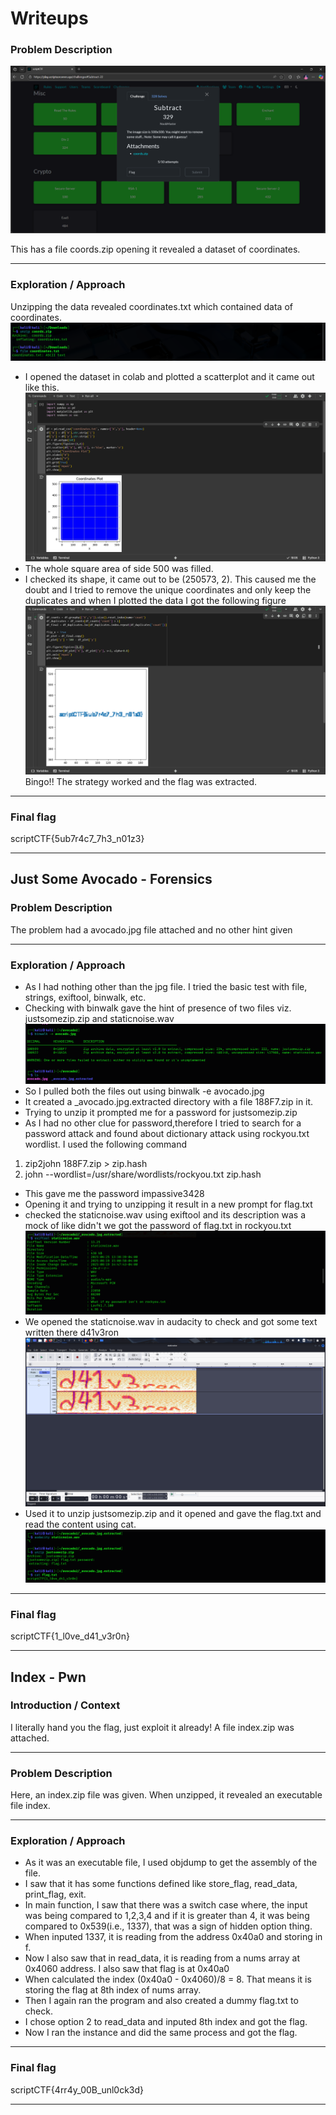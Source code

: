 # Writeups
### Problem Description
![alt text](./assets/image-14.png)

This has a file coords.zip opening it revealed a dataset of coordinates.

---

### Exploration / Approach
Unzipping the data revealed coordinates.txt which contained data of coordinates.
![alt text](./assets/image-15.png)

- I opened the dataset in colab and plotted a scatterplot and it came out like this.
![alt text](./assets/image-16.png)
- The whole square area of side 500 was filled.
- I checked its shape, it came out to be (250573, 2). This caused me the doubt and I tried to remove the unique coordinates and only keep the duplicates and when I plotted the data I got the following figure
![alt text](./assets/image-17.png)
Bingo!! The strategy worked and the flag was extracted.

---

### Final flag
scriptCTF{5ub7r4c7_7h3_n01z3}

---

## Just Some Avocado - Forensics 

### Problem Description
The problem had a avocado.jpg file attached and no other hint given

---

### Exploration / Approach
- As I had nothing other than the jpg file. I tried the basic test with file, strings, exiftool, binwalk, etc.
- Checking with binwalk gave the hint of presence of two files viz. justsomezip.zip and staticnoise.wav
![alt-text](./assets/avocado_1.png)
- So I pulled both the files out using binwalk -e avocado.jpg
- It created a _avocado.jpg.extracted directory with a file 188F7.zip in it.
- Trying to unzip it prompted me for a password for justsomezip.zip
- As I had no other clue for password,therefore I tried to search for a password attack and found about dictionary attack using rockyou.txt wordlist. I used the following command 
1. zip2john 188F7.zip > zip.hash
2. john --wordlist=/usr/share/wordlists/rockyou.txt zip.hash
- This gave me the password impassive3428
- Opening it and trying to unzipping it result in a new prompt for flag.txt
- checked the staticnoise.wav using exiftool and its description was a mock of like didn't we got the password of flag.txt in rockyou.txt
![alt-text](./assets/avocado_2.png)
- We opened the staticnoise.wav in audacity to check and got some text written there d41v3ron
![alt-text](./assets/avocado_3.png)
- Used it to unzip justsomezip.zip and it opened and gave the flag.txt and read the content using cat.
![alt-text](./assets/avocado_4.png)


---

### Final flag
scriptCTF{1_l0ve_d41_v3r0n}

---

## Index - Pwn 

### Introduction / Context
I literally hand you the flag, just exploit it already!
A file index.zip was attached.

---

### Problem Description
Here, an index.zip file was given. When unzipped, it revealed an executable file index.

---

### Exploration / Approach
- As it was an executable file, I used objdump to get the assembly of the file.  
- I saw that it has some functions defined like store_flag, read_data, print_flag, exit.  
- In main function, I saw that there was a switch case where, the input was being compared to 1,2,3,4 and if it is greater than 4, it was being compared to 0x539(i.e., 1337), that was a sign of hidden option thing.  
- When inputed 1337, it is reading from the address 0x40a0 and storing in f.  
- Now I also saw that in read_data, it is reading from a nums array at 0x4060 address. I also saw that flag is at 0x40a0  
- When calculated the index (0x40a0 - 0x4060)/8 = 8. That means it is storing the flag at 8th index of nums array.  
- Then I again ran the program and also created a dummy flag.txt to check.  
- I chose option 2 to read_data and inputed 8th index and got the flag.  
- Now I ran the instance and did the same process and got the flag.

---

### Final flag
scriptCTF{4rr4y_00B_unl0ck3d}

---